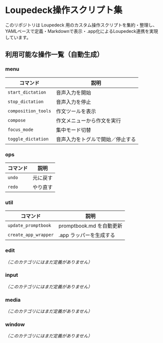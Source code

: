 # Loupedeck操作スクリプト集

このリポジトリは Loupedeck 用のカスタム操作スクリプトを集約・整理し、
YAMLベースで定義・Markdownで表示・.app化によるLoupedeck連携を実現しています。

## 利用可能な操作一覧（自動生成）

### menu
| コマンド | 説明 |
|----------|------|
| `start_dictation` | 音声入力を開始 |
| `stop_dictation` | 音声入力を停止 |
| `composition_tools` | 作文ツールを表示 |
| `compose` | 作文メニューから作文を実行 |
| `focus_mode` | 集中モード切替 |
| `toggle_dictation` | 音声入力をトグルで開始／停止する |

### ops
| コマンド | 説明 |
|----------|------|
| `undo` | 元に戻す |
| `redo` | やり直す |

### util
| コマンド | 説明 |
|----------|------|
| `update_promptbook` | promptbook.md を自動更新 |
| `create_app_wrapper` | .app ラッパーを生成する |

### edit
_（このカテゴリにはまだ定義がありません）_

### input
_（このカテゴリにはまだ定義がありません）_

### media
_（このカテゴリにはまだ定義がありません）_

### window
_（このカテゴリにはまだ定義がありません）_

